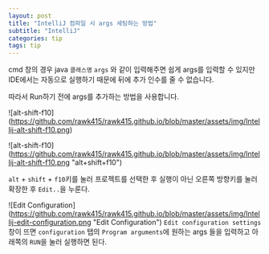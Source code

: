 ```yaml
---
layout: post
title: "IntelliJ 컴파일 시 args 세팅하는 방법"
subtitle: "IntelliJ"
categories: tip
tags: tip
---
```


cmd 창의 경우 java `클래스명` `args` 와 같이 입력해주면 쉽게 args를 입력할 수 있지만 IDE에서는 자동으로 실행하기 때문에 뒤에 추가 인수를 줄 수 없습니다.

따라서 Run하기 전에 args를 추가하는 방법을 사용합니다.

![alt-shift-f10] (https://github.com/rawk415/rawk415.github.io/blob/master/assets/img/Intellij-alt-shift-f10.png)

![alt-shift-f10] (https://github.com/rawk415/rawk415.github.io/blob/master/assets/img/Intellij-alt-shift-f10.png "alt+shift+f10")

`alt` + `shift` + `f10`키를 눌러 프로젝트를 선택한 후 실행이 아닌 오른쪽 방향키를 눌러 확장한 후 `Edit..`을 누룬다.


![Edit Configuration] (https://github.com/rawk415/rawk415.github.io/blob/master/assets/img/Intellij-edit-configuration.png "Edit Configuration")
`Edit configuration settings` 창이 뜨면 `configuration` 탭의 `Program arguments`에 원하는 args 들을 입력하고 아래쪽의 `RUN`을 눌러 실행하면 된다.
